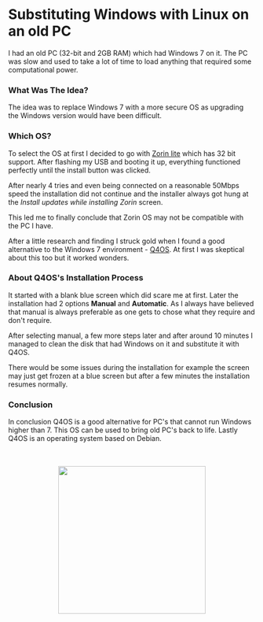 # Substituting Windows with Linux on an old PC
I had an old PC (32-bit and 2GB RAM) which had Windows 7 on it. The PC was slow and used to take a lot of time to load anything that required some computational power.

### What Was The Idea?
The idea was to replace Windows 7 with a more secure OS as upgrading the Windows version would have been difficult.

### Which OS?
To select the OS at first I decided to go with [Zorin lite](https://zorin.com/os/download/15/lite/) which has 32 bit support. After flashing my USB and booting it up, everything functioned perfectly until the install button was clicked.

After nearly 4 tries and even being connected on a reasonable 50Mbps speed the installation did not continue and the installer always got hung at the *Install updates while installing Zorin* screen.

This led me to finally conclude that Zorin OS may not be compatible with the PC I have.

After a little research and finding I struck gold when I found a good alternative to the Windows 7 environment - [Q4OS](https://q4os.org/). At first I was skeptical about this too but it worked wonders.

### About Q4OS's Installation Process
It started with a blank blue screen which did scare me at first. Later the installation had 2 options **Manual** and **Automatic**. As I always have believed that manual is always preferable as one gets to chose what they require and don't require.

After selecting manual, a few more steps later and after around 10 minutes I managed to clean the disk that had Windows on it and substitute it with Q4OS.

There would be some issues during the installation for example the screen may just get frozen at a blue screen but after a few minutes the installation resumes normally.

### Conclusion
In conclusion Q4OS is a good alternative for PC's that cannot run Windows higher than 7. This OS can be used to bring old PC's back to life. Lastly Q4OS is an operating system based on Debian.
<br>
<br>
<br>
<div>
<img style="display: block; margin: 0 auto;" width="300" height="300" src="https://upload.wikimedia.org/wikipedia/commons/thumb/a/aa/Q4OS_logo.svg/1280px-Q4OS_logo.svg.png">
</div>